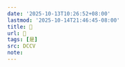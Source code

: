 ```yaml
---
date: '2025-10-13T10:26:52+08:00'
lastmod: '2025-10-14T21:46:45-08:00'
title: 􀎳
url: 􀎳
tags: [是]
src: DCCV
note:
---
```

